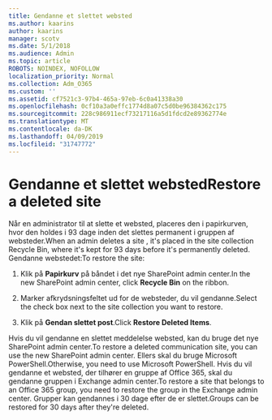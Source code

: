 ```yaml
---
title: Gendanne et slettet websted
ms.author: kaarins
author: kaarins
manager: scotv
ms.date: 5/1/2018
ms.audience: Admin
ms.topic: article
ROBOTS: NOINDEX, NOFOLLOW
localization_priority: Normal
ms.collection: Adm_O365
ms.custom: ''
ms.assetid: cf7521c3-97b4-465a-97eb-6c0a41338a30
ms.openlocfilehash: 0cf10a3a0effc1774d8a07c5d0be96384362c175
ms.sourcegitcommit: 228c986911ecf73217116a5d1fdcd2e89362774e
ms.translationtype: MT
ms.contentlocale: da-DK
ms.lasthandoff: 04/09/2019
ms.locfileid: "31747772"
---
```

# <a name="restore-a-deleted-site"></a><span data-ttu-id="0cb64-102">Gendanne et slettet websted</span><span class="sxs-lookup"><span data-stu-id="0cb64-102">Restore a deleted site</span></span>

<span data-ttu-id="0cb64-103">Når en administrator til at slette et websted, placeres den i papirkurven, hvor den holdes i 93 dage inden det slettes permanent i gruppen af websteder.</span><span class="sxs-lookup"><span data-stu-id="0cb64-103">When an admin deletes a site , it's placed in the site collection Recycle Bin, where it's kept for 93 days before it's permanently deleted.</span></span> <span data-ttu-id="0cb64-104">Gendanne webstedet:</span><span class="sxs-lookup"><span data-stu-id="0cb64-104">To restore the site:</span></span>
  
1. <span data-ttu-id="0cb64-105">Klik på **Papirkurv** på båndet i det nye SharePoint admin center.</span><span class="sxs-lookup"><span data-stu-id="0cb64-105">In the new SharePoint admin center, click **Recycle Bin** on the ribbon.</span></span> 
    
2. <span data-ttu-id="0cb64-106">Marker afkrydsningsfeltet ud for de websteder, du vil gendanne.</span><span class="sxs-lookup"><span data-stu-id="0cb64-106">Select the check box next to the site collection you want to restore.</span></span>
    
3. <span data-ttu-id="0cb64-107">Klik på **Gendan slettet post**.</span><span class="sxs-lookup"><span data-stu-id="0cb64-107">Click **Restore Deleted Items**.</span></span>
    
<span data-ttu-id="0cb64-108">Hvis du vil gendanne en slettet meddelelse websted, kan du bruge det nye SharePoint admin center.</span><span class="sxs-lookup"><span data-stu-id="0cb64-108">To restore a deleted communication site, you can use the new SharePoint admin center.</span></span> <span data-ttu-id="0cb64-109">Ellers skal du bruge Microsoft PowerShell.</span><span class="sxs-lookup"><span data-stu-id="0cb64-109">Otherwise, you need to use Microsoft PowerShell.</span></span> <span data-ttu-id="0cb64-110">Hvis du vil gendanne et websted, der tilhører en gruppe af Office 365, skal du gendanne gruppen i Exchange admin center.</span><span class="sxs-lookup"><span data-stu-id="0cb64-110">To restore a site that belongs to an Office 365 group, you need to restore the group in the Exchange admin center.</span></span> <span data-ttu-id="0cb64-111">Grupper kan gendannes i 30 dage efter de er slettet.</span><span class="sxs-lookup"><span data-stu-id="0cb64-111">Groups can be restored for 30 days after they're deleted.</span></span>
  

